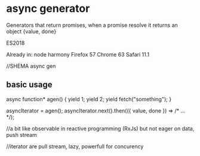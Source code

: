 # async generator

Generators that return promises, when a promise resolve it returns an object {value, done}

ES2018

Already in:
node harmony
Firefox 57
Chrome 63
Safari 11.1

//SHEMA async gen

## basic usage

async function* agen() {
    yield 1;
    yield 2;
    yield fetch("something");
}

asyncIterator = agen();
asyncIterator.next().then(({ value, done }) => /* ... */);



//a bit like observable in reactive programming (RxJs) but not eager on data, push stream

//iterator are pull stream, lazy, powerfull for concurency